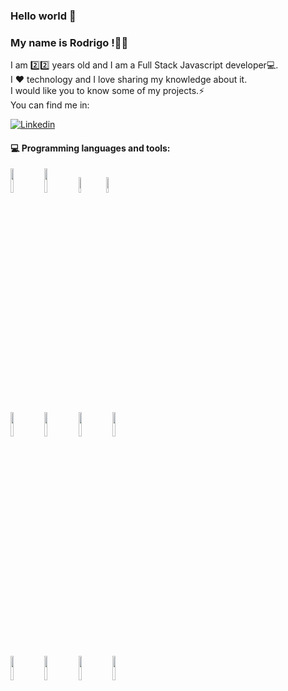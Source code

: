 ### Hello world 👋
### My name is Rodrigo !👦🏻

I am 2️⃣2️⃣ years old and I am a Full Stack Javascript developer💻.<br>
I ❤ technology and I love sharing my knowledge about it. <br>
I would like you to know some of my projects.⚡<br>
You can find me in:

[![Linkedin](https://img.shields.io/badge/-LinkedIn-blue?style=flat&logo=Linkedin&logoColor=white)](https://www.linkedin.com/in/rodrijuarez/)

#### :computer: Programming languages and tools: 
<p>

<code><img width="10%" src="https://1.bp.blogspot.com/-NGHwBncyA68/UiMm_8b2ZUI/AAAAAAAAAnA/17OGXCKI4zE/s1600/Logo+HTML5.JPG"></code>
<code><img width="10%" src="https://fthmb.tqn.com/zrcb1zA4Vi47uULJhJKJdcshBgk=/1024x1024/filters:fill(auto,1)/css3-57b597e85f9b58b5c2b338de.png"></code>
<code><img width="8%" src="https://c1.staticflickr.com/4/3701/19224697601_6b600f21eb.jpg"></code>
<code><img width="8%" src="https://th.bing.com/th/id/OIP.0deiOq8NuLt9AuJJTW7FiwHaHa?pid=Api&rs=1"></code>
<br />
<code><img width="10%" src="https://mktlr.com/img/icons/es6.png"></code>
<code><img width="10%" src="https://th.bing.com/th/id/OIP.No0ZC8WuPgnThx8L1fm9hwHaHa?pid=Api&rs=1"></code>
<code><img width="10%" src="https://th.bing.com/th/id/OIP.33CwBYkmnMfpA9Djup22JwHaHa?pid=Api&rs=1"></code>
<code><img width="10%" src="https://blog.hyperiondev.com/wp-content/uploads/2018/09/Blog-Article-MERN-Stack.jpg"></code>
<br />
<code><img width="10%" src="https://raw.githubusercontent.com/reactjs/redux/master/logo/logo-title-dark.png"></code>
<code><img width="10%" src="https://www.webrexstudio.com/wp-content/uploads/2019/06/Node-js.jpg"></code>
<code><img width="10%" src="https://www.filepicker.io/api/file/94gIW7R2QcaovjJVVuI9"></code>
<code><img width="10%" src="https://i.pinimg.com/originals/83/1c/14/831c14fcebd3f448a0c3cbc0f69534fc.jpg"></code>
</p>
